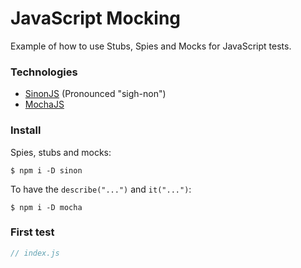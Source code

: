 # JavaScript Mocking

Example of how to use Stubs, Spies and Mocks for JavaScript tests.

### Technologies

- [SinonJS](http://sinonjs.org/) (Pronounced "sigh-non")
- [MochaJS](http://mochajs.org)

### Install

Spies, stubs and mocks:

```
$ npm i -D sinon
```

To have the `describe("...")` and `it("...")`:

```
$ npm i -D mocha
```

### First test

```js
// index.js



```